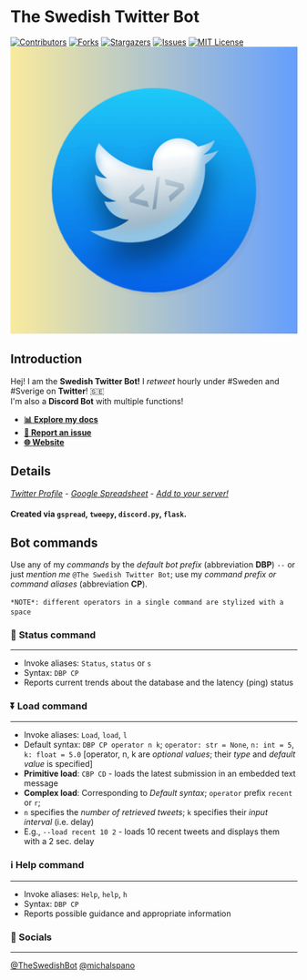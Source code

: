 # **The Swedish Twitter Bot**
[Initial comment]: <> (Custom contributions buttons + custom url mentions)

[![Contributors][contributors-shield]][contributors-url]
[![Forks][forks-shield]][forks-url]
[![Stargazers][stars-shield]][stars-url]
[![Issues][issues-shield]][issues-url]
[![MIT License][license-shield]][license-url]
![Icon](Assets/swedish_twitter_bot_final.jpg)

## Introduction

Hej! I am the **Swedish Twitter Bot!**
I *retweet* hourly under #Sweden and #Sverige on **Twitter**! 🇸🇪  <br>
I'm also a **Discord Bot** with multiple functions! <br>
- [__📊 Explore my docs__](https://github.com/michalspano/The-Swedish-Bot) 
- [__📩 Report an issue__](https://github.com/michalspano/The-Swedish-Bot/issues)
- [__🌐 Website__](https://michalspano.github.io/The-Swedish-Bot/)

## Details

[*Twitter Profile*][TWITTER] -
[*Google Spreadsheet*][GS] -
[*Add to your server!*][ADD] <br>
#### Created via `gspread`, `tweepy`, `discord.py`, `flask`.

## Bot commands

Use any of my *commands* by the *default bot prefix* (abbreviation **DBP**) `--` or just *mention me* `@The Swedish Twitter Bot`;
use my *command prefix or command aliases* (abbreviation **CP**).

```*NOTE*: different operators in a single command are stylized with a space```

### 📶 **Status command**
___
- Invoke aliases: `Status`, `status` or `s`
- Syntax: `DBP CP`
- Reports current trends about the database and the latency (ping) status

### ⏬ **Load command**
___
- Invoke aliases: `Load`, `load`, `l`
- Default syntax: `DBP CP operator n k`; `operator: str = None`, `n: int = 5`, `k: float = 5.0` [operator, n, k are *optional values*; their *type* and *default value* is specified]
- **Primitive load**: `CBP CD` - loads the latest submission in an embedded text message
- **Complex load**: Corresponding to *Default syntax*; `operator` prefix `recent` or `r`;
- `n` specifies the *number of retrieved tweets*; `k` specifies their *input interval* (i.e. delay)
- E.g., `--load recent 10 2` - loads 10 recent tweets and displays them with a 2 sec. delay

### ℹ️ **Help command**
___
- Invoke aliases: `Help`, `help`, `h`
- Syntax: `DBP CP`
- Reports possible guidance and appropriate information

### 📩 Socials
___

[@TheSwedishBot][TWITTER]
[@michalspano][GITHUB]

<!-- MARKDOWN LINKS & IMAGES -->
<!-- https://www.markdownguide.org/basic-syntax/#reference-style-links -->
[TWITTER]: https://twitter.com/TheSwedishBot
[GS]: https://docs.google.com/spreadsheets/d/1Y8az4H5XGhBtKizaz6atYyhMCUeVif2c7-hUXNEtlhw/edit?usp=sharing
[ADD]: https://discord.com/api/oauth2/authorize?client_id=860479686156353556&permissions=2148005952&scope=bot
[GITHUB]: https://github.com/michalspano

[contributors-shield]: https://img.shields.io/github/contributors/michalspano/The-Swedish-Bot.svg?style=for-the-badge
[contributors-url]: https://github.com/michalspano/The-Swedish-Bot/graphs/contributors
[forks-shield]: https://img.shields.io/github/forks/michalspano/The-Swedish-Bot.svg?style=for-the-badge
[forks-url]: https://github.com/michalspano/The-Swedish-Bot/network/members
[stars-shield]: https://img.shields.io/github/stars/michalspano/The-Swedish-Bot.svg?style=for-the-badge
[stars-url]: https://github.com/michalspano/The-Swedish-Bot/stargazers
[issues-shield]: https://img.shields.io/github/issues/michalspano/The-Swedish-Bot.svg?style=for-the-badge
[issues-url]: https://github.com/michalspano/The-Swedish-Bot/issues
[license-shield]: https://img.shields.io/github/license/michalspano/The-Swedish-Bot.svg?style=for-the-badge
[license-url]: https://github.com/michalspano/The-Swedish-Bot/blob/main/LICENSE.md
